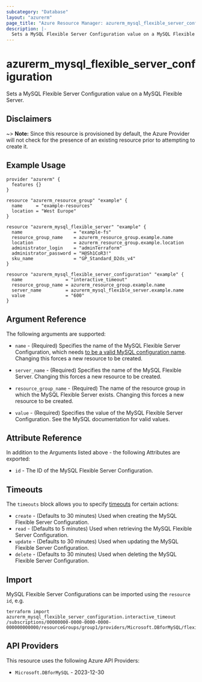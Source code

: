 ```yaml
---
subcategory: "Database"
layout: "azurerm"
page_title: "Azure Resource Manager: azurerm_mysql_flexible_server_configuration"
description: |-
  Sets a MySQL Flexible Server Configuration value on a MySQL Flexible Server.
---
```


# azurerm_mysql_flexible_server_configuration

Sets a MySQL Flexible Server Configuration value on a MySQL Flexible Server.

## Disclaimers

~> **Note:** Since this resource is provisioned by default, the Azure Provider will not check for the presence of an existing resource prior to attempting to create it.

## Example Usage

```hcl
provider "azurerm" {
  features {}
}

resource "azurerm_resource_group" "example" {
  name     = "example-resources"
  location = "West Europe"
}

resource "azurerm_mysql_flexible_server" "example" {
  name                   = "example-fs"
  resource_group_name    = azurerm_resource_group.example.name
  location               = azurerm_resource_group.example.location
  administrator_login    = "adminTerraform"
  administrator_password = "H@Sh1CoR3!"
  sku_name               = "GP_Standard_D2ds_v4"
}

resource "azurerm_mysql_flexible_server_configuration" "example" {
  name                = "interactive_timeout"
  resource_group_name = azurerm_resource_group.example.name
  server_name         = azurerm_mysql_flexible_server.example.name
  value               = "600"
}
```

## Argument Reference

The following arguments are supported:

* `name` - (Required) Specifies the name of the MySQL Flexible Server Configuration, which needs [to be a valid MySQL configuration name](https://dev.mysql.com/doc/refman/5.7/en/server-configuration.html). Changing this forces a new resource to be created.

* `server_name` - (Required) Specifies the name of the MySQL Flexible Server. Changing this forces a new resource to be created.

* `resource_group_name` - (Required) The name of the resource group in which the MySQL Flexible Server exists. Changing this forces a new resource to be created.

* `value` - (Required) Specifies the value of the MySQL Flexible Server Configuration. See the MySQL documentation for valid values.

## Attribute Reference

In addition to the Arguments listed above - the following Attributes are exported:

* `id` - The ID of the MySQL Flexible Server Configuration.

## Timeouts

The `timeouts` block allows you to specify [timeouts](https://developer.hashicorp.com/terraform/language/resources/configure#define-operation-timeouts) for certain actions:

* `create` - (Defaults to 30 minutes) Used when creating the MySQL Flexible Server Configuration.
* `read` - (Defaults to 5 minutes) Used when retrieving the MySQL Flexible Server Configuration.
* `update` - (Defaults to 30 minutes) Used when updating the MySQL Flexible Server Configuration.
* `delete` - (Defaults to 30 minutes) Used when deleting the MySQL Flexible Server Configuration.

## Import

MySQL Flexible Server Configurations can be imported using the `resource id`, e.g.

```shell
terraform import azurerm_mysql_flexible_server_configuration.interactive_timeout /subscriptions/00000000-0000-0000-0000-000000000000/resourceGroups/group1/providers/Microsoft.DBforMySQL/flexibleServers/flexibleServer1/configurations/interactive_timeout
```

## API Providers
<!-- This section is generated, changes will be overwritten -->
This resource uses the following Azure API Providers:

* `Microsoft.DBforMySQL` - 2023-12-30
